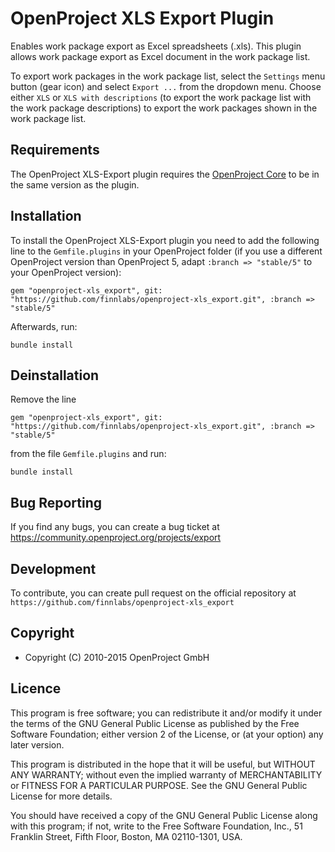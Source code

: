 # OpenProject XLS Export Plugin

Enables work package export as Excel spreadsheets (.xls). This plugin allows work package export as Excel document in the work package list.

To export work packages in the work package list, select the `Settings` menu button (gear icon) and select `Export ...` from the dropdown menu.
Choose either `XLS` or `XLS with descriptions` (to export the work package list with the work package descriptions) to export the work packages shown in the work package list.


Requirements
------------

The OpenProject XLS-Export plugin requires the [OpenProject Core](https://github.com/opf/openproject/) to be in the same version as the plugin.

Installation
------------

To install the OpenProject XLS-Export plugin you need to add the following line to the `Gemfile.plugins` in your OpenProject folder (if you use a different OpenProject version than OpenProject 5, adapt `:branch => "stable/5"` to your OpenProject version):

`gem "openproject-xls_export", git: "https://github.com/finnlabs/openproject-xls_export.git", :branch => "stable/5"`

Afterwards, run:

`bundle install`

Deinstallation
--------------

Remove the line

`gem "openproject-xls_export", git: "https://github.com/finnlabs/openproject-xls_export.git", :branch => "stable/5"`

from the file `Gemfile.plugins` and run:

`bundle install`

Bug Reporting
-------------

If you find any bugs, you can create a bug ticket at
https://community.openproject.org/projects/export

Development
-----------

To contribute, you can create pull request on the official repository at
`https://github.com/finnlabs/openproject-xls_export`

Copyright
-------

* Copyright (C) 2010-2015 OpenProject GmbH

Licence
-------

This program is free software; you can redistribute it and/or
modify it under the terms of the GNU General Public License
as published by the Free Software Foundation; either version 2
of the License, or (at your option) any later version.

This program is distributed in the hope that it will be useful,
but WITHOUT ANY WARRANTY; without even the implied warranty of
MERCHANTABILITY or FITNESS FOR A PARTICULAR PURPOSE.  See the
GNU General Public License for more details.

You should have received a copy of the GNU General Public License
along with this program; if not, write to the Free Software
Foundation, Inc., 51 Franklin Street, Fifth Floor, Boston, MA  02110-1301, USA.
